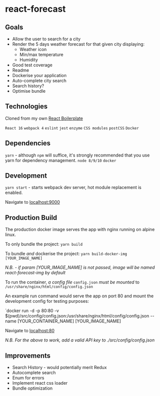 # react-forecast

## Goals

- Allow the user to search for a city
- Render the 5 days weather forecast for that given city displaying:
    - Weather icon
    - Min/max temperature
    - Humidity
- Good test coverage
- Readme
- Dockerise your application
- Auto-complete city search
- Search history?
- Optimise bundle

## Technologies
Cloned from my own [React Boilerplate](https://github.com/maxhilliard/react-boilerplate)

`React 16` `webpack 4` `eslint` `jest` `enzyme` `CSS modules` `postCSS` `Docker`

## Dependencies

`yarn` - although `npm` will suffice, it's strongly recommended that you use yarn for dependency management.
`node 8/9/10`
`docker`

## Development

`yarn start` - starts webpack dev server, hot module replacement is enabled.

Navigate to [localhost:9000](http://localhost:9000)

## Production Build

The production docker image serves the app with nginx running on alpine linux.

To only bundle the project: `yarn build`

To bundle *and* dockerise the project: `yarn build-docker-img [YOUR_IMAGE_NAME]`

*N.B. - if param [YOUR_IMAGE_NAME] is not passed, image will be named react-forecast-img by default*

To run the container, _a config file_ `config.json` _must be mounted_ to `/usr/share/nginx/html/config/config.json`

An example run command would serve the app on port 80 and mount the development config for testing purposes:

`docker run -d -p 80:80 -v $(pwd)/src/config/config.json:/usr/share/nginx/html/config/config.json --name [YOUR_CONTAINER_NAME] [YOUR_IMAGE_NAME]

Navigate to [localhost:80](http://localhost:80)

*N.B. For the above to work, add a valid API key to ./src/config/config.json*

## Improvements

- Search History - would potentially merit Redux
- Autocomplete search
- Enum for errors
- Implement react css loader
- Bundle optimization